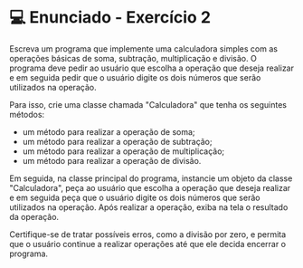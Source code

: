 # 💻 Enunciado - Exercício 2
Escreva um programa que implemente uma calculadora simples com as operações básicas de soma, subtração, multiplicação e divisão. O programa deve pedir ao usuário que escolha a operação que deseja realizar e em seguida pedir que o usuário digite os dois números que serão utilizados na operação.

Para isso, crie uma classe chamada "Calculadora" que tenha os seguintes métodos:

-   um método para realizar a operação de soma;
-   um método para realizar a operação de subtração;
-   um método para realizar a operação de multiplicação;
-   um método para realizar a operação de divisão.

Em seguida, na classe principal do programa, instancie um objeto da classe "Calculadora", peça ao usuário que escolha a operação que deseja realizar e em seguida peça que o usuário digite os dois números que serão utilizados na operação. Após realizar a operação, exiba na tela o resultado da operação.

Certifique-se de tratar possíveis erros, como a divisão por zero, e permita que o usuário continue a realizar operações até que ele decida encerrar o programa.



    

